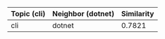 | Topic (cli) | Neighbor (dotnet) | Similarity |
|-------------|-------------------|------------|
| cli | dotnet | 0.7821 |

